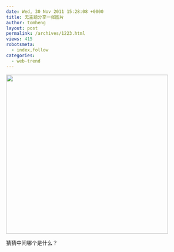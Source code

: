 ```yaml
---
date: Wed, 30 Nov 2011 15:28:08 +0000
title: 无主题分享一张图片
author: tomheng
layout: post
permalink: /archives/1223.html
views: 415
robotsmeta:
  - index,follow
categories:
  - web-trend
---
```

<div id="attachment_1224" style="width: 450px" class="wp-caption aligncenter">
  <img class="size-full wp-image-1224" title="venn-diagram" src="http://blog.webfuns.net/wp-content/uploads/2011/11/venn-diagram.png" alt="" width="440" height="431" />
  
  <p class="wp-caption-text">
    猜猜中间哪个是什么？
  </p>
</div>

<p style="text-align: center;">
